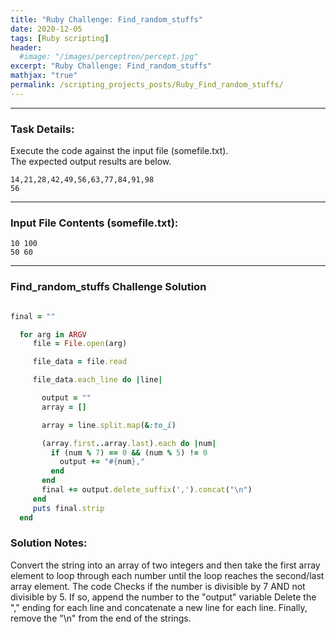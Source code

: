 ```yaml
---
title: "Ruby Challenge: Find_random_stuffs"
date: 2020-12-05
tags: [Ruby scripting]
header:
  #image: "/images/perceptron/percept.jpg"
excerpt: "Ruby Challenge: Find_random_stuffs"
mathjax: "true"
permalink: /scripting_projects_posts/Ruby_Find_random_stuffs/
---
```


---
### Task Details:
Execute the code against the input file (somefile.txt).\
The expected output results are below.
```
14,21,28,42,49,56,63,77,84,91,98
56
```
---
### Input File Contents (somefile.txt):
```
10 100
50 60
```

---
### Find_random_stuffs Challenge Solution
```ruby

final = ""

  for arg in ARGV
     file = File.open(arg)

     file_data = file.read

     file_data.each_line do |line|

       output = ""
       array = []

       array = line.split.map(&:to_i)

       (array.first..array.last).each do |num|
         if (num % 7) == 0 && (num % 5) != 0
           output += "#{num},"
         end
       end
       final += output.delete_suffix(',').concat("\n")
     end
     puts final.strip
  end
```

### Solution Notes:
Convert the string into an array of two integers and then take the first array element to loop through each number until the loop reaches the second/last array element.
The code Checks if the number is divisible by 7 AND not divisible by 5. If so, append the number to the "output" variable
Delete the "," ending for each line and concatenate a new line for each line.
Finally, remove the "\n" from the end of the strings.
